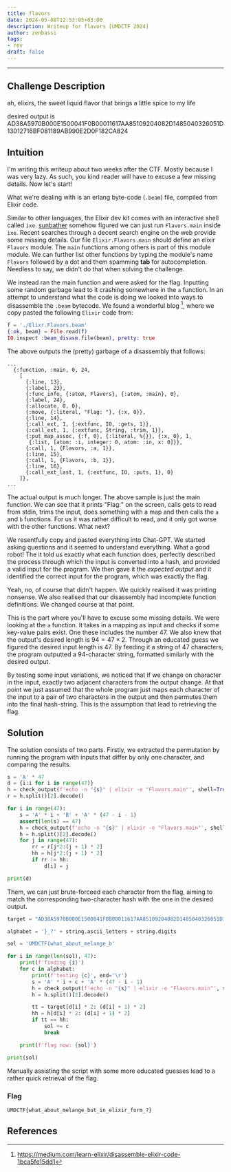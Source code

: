 ```yaml
---
title: flavors
date: 2024-05-08T12:53:05+03:00
description: Writeup for flavors [UMDCTF 2024]
author: zenbassi
tags:
- rev
draft: false
---
```

___

## Challenge Description

ah, elixirs, the sweet liquid flavor that brings a little spice to my life

desired output is AD38A5970B000E1500041F0B00011617AA85109204082D1485040326051D13012716BF081189AB990E2D0F182CA824

## Intuition

I'm writing this writeup about two weeks after the CTF. Mostly because I was
very lazy. As such, you kind reader will have to excuse a few missing details.
Now let's start!

What we're dealing with is an erlang byte-code (`.beam`) file, compiled from
Elixir code.

Similar to other languages, the Elixir dev kit comes with an interactive shell
called `ixe`. [sunbather](https://github.com/costinteo) somehow figured we can
just run `Flavors.main` inside `ixe`. Recent searches through a decent search
engine on the web provide some missing details. Our file `Elixir.Flavors.main`
should define an elixir `Flavors` module. The `main` functions among others is
part of this module module. We can further list other functions by typing the
module's name `Flavors` followed by a dot and them spamming **tab** for
autocompletion. Needless to say, we didn't do that when solving the challenge.

We instead ran the main function and were asked for the flag. Inputting some
random garbage lead to it crashing somewhere in the `a` function. In an attempt
to understand what the code is doing we looked into ways to disassemble the
`.beam` bytecode. We found a wonderful blog [^1], where we copy pasted the
following `Elixir` code from:

```elixir
f = './Elixr.Flavors.beam'
{:ok, beam} = File.read(f)
IO.inspect :beam_disasm.file(beam), pretty: true
```

The above outputs the (pretty) garbage of a disassembly that follows:

```
...
  {:function, :main, 0, 24,
    [
      {:line, 13},
      {:label, 23},
      {:func_info, {:atom, Flavors}, {:atom, :main}, 0},
      {:label, 24},
      {:allocate, 0, 0},
      {:move, {:literal, "Flag: "}, {:x, 0}},
      {:line, 14},
      {:call_ext, 1, {:extfunc, IO, :gets, 1}},
      {:call_ext, 1, {:extfunc, String, :trim, 1}},
      {:put_map_assoc, {:f, 0}, {:literal, %{}}, {:x, 0}, 1,
       {:list, [atom: :i, integer: 0, atom: :in, x: 0]}},
      {:call, 1, {Flavors, :a, 1}},
      {:line, 15},
      {:call, 1, {Flavors, :b, 1}},
      {:line, 16},
      {:call_ext_last, 1, {:extfunc, IO, :puts, 1}, 0}
    ]},
...
```

The actual output is much longer. The above sample is just the main function.
We can see that it prints "Flag:" on the screen, calls gets to read from stdin,
trims the input, does something with a map and then calls the `a` and `b`
functions. For us it was rather difficult to read, and it only got worse with the other functions. What next?

We resentfully copy and pasted everything into Chat-GPT. We started asking
questions and it seemed to understand everything. What a good robot! The it
told us exactly what each function does, perfectly described the process through
which the input is converted into a hash, and provided a valid input for the
program. We then gave it the _expected output_ and it identified the correct 
input for the program, which was exactly the flag.

Yeah, no, of course that didn't happen. We quickly realised it was printing
nonsense. We also realised that our disassembly had incomplete function
definitions. We changed course at that point.

This is the part where you'll have to excuse some missing details. We were
looking at the `a` function. It takes in a mapping as input and checks if
some key-value pairs exist. One these includes the number 47. We also knew
that the output's desired length is $94 = 47 \times 2$. Through an educated
guess we figured the desired input length is $47$. By feeding it a string of
47 characters, the program outputted a 94-character string, formatted similarly 
with the desired output.

By testing some input variations, we noticed that if we change on character in
the input, exactly two adjacent characters from the output change. At that
point we just assumed that the whole program just maps each character of the
input to a pair of two characters in the output and then permutes them into the
final hash-string. This is the assumption that lead to retrieving the flag.

## Solution

The solution consists of two parts. Firstly, we extracted the permutation by
running the program with inputs that differ by only one character, and
comparing the results.

```python
s = 'A' * 47
d = {i:i for i in range(47)}
h = check_output(f'echo -n "{s}" | elixir -e "Flavors.main"', shell=True)
r = h.split()[2].decode()

for i in range(47):
    s = 'A' * i + 'B' + 'A' * (47 - i - 1)
    assert(len(s) == 47)
    h = check_output(f'echo -n "{s}" | elixir -e "Flavors.main"', shell=True)
    h = h.split()[2].decode()
    for j in range(47):
        rr = r[j*2:(j + 1) * 2]
        hh = h[j*2:(j + 1) * 2]
        if rr != hh:
            d[i] = j

print(d)
```

Them, we can just brute-forceed each character from the flag, aiming to match
the corresponding two-character hash with the one in the desired output.

```python
target = "AD38A5970B000E1500041F0B00011617AA85109204082D1485040326051D13012716BF081189AB990E2D0F182CA824"

alphabet = '}_?' + string.ascii_letters + string.digits

sol = 'UMDCTF{what_about_melange_b'

for i in range(len(sol), 47):
    print(f'finding {i}')
    for c in alphabet:
        print(f'testing {c}', end='\r')
        s = 'A' * i + c + 'A' * (47 - i - 1)
        h = check_output(f'echo -n "{s}" | elixir -e "Flavors.main"', shell=True)
        h = h.split()[2].decode()

        tt = target[d[i] * 2: (d[i] + 1) * 2]
        hh = h[d[i] * 2: (d[i] + 1) * 2]
        if tt == hh:
            sol += c
            break

    print(f'flag now: {sol}')

print(sol)
```

Manually assisting the script with some more educated guesses lead to a rather
quick retrieval of the flag.

### Flag

`UMDCTF{what_about_melange_but_in_elixir_form_?}`

## References

[^1]: https://medium.com/learn-elixir/disassemble-elixir-code-1bca5fe15dd1
